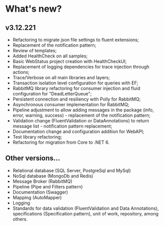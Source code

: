 # What's new?

## v3.12.221
* Refactoring to migrate json file settings to fluent extensions;
* Replacement of the notification pattern;
* Review of templates;
* Added HealthCheck on all samples;
* Basic WebStatus project creation with HealthCheckUI;
* Replacement of logging dependencies for trace injection through actions;
* Trace/Verbose on all main libraries and layers;
* Transaction isolation level configuration for queries with EF;
* RabbitMQ library refactoring for consumer injection and fluid configuration for "DeadLetterQueue";
* Persistent connection and resiliency with Polly for RabbitMQ;
* Asynchronous consumer implementation for RabbitMQ;
* Pipeline adjustment to allow adding messages in the package (info, error, warning, success) - replacement of the notification pattern;
* Validation change (FluentValidation or DataAnnotations) to return message list - notification pattern replacement;
* Documentation change and configuration addition for WebAPI;
* Test library refactoring;
* Refactoring for migration from Core to .NET 6.

## Other versions...
* Relational database (SQL Server, PostgreSql and MySql)
* NoSql database (MongoDb and Redis)
* Message Broker (RabbitMQ)
* Pipeline (Pipe and Filters pattern)
* Documentation (Swagger)
* Mapping (AutoMapper)
* Logging
* Standards for data validation (FluentValidation and Data Annotations), specifications (Specification pattern), unit of work, repository, among others.